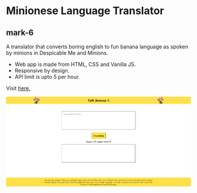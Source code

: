 # Minionese Language Translator

## mark-6

A translator that converts boring english to fun banana language as spoken by minions in Despicable Me and Minions.

* Web app is made from HTML, CSS and Vanilla JS.
* Responsive by design.
* API limit is upto 5 per hour.

Visit [here.](https://bananaspeaklanguage.netlify.app/)

![Website Look](./images-project/Minionese-website.png)
